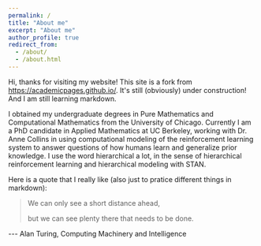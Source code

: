 ```yaml
---
permalink: /
title: "About me"
excerpt: "About me"
author_profile: true
redirect_from: 
  - /about/
  - /about.html
---
```


Hi, thanks for visiting my website! This site is a fork from https://academicpages.github.io/. It's still (obviously) under construction! And I am still learning markdown.

I obtained my undergraduate degrees in Pure Mathematics and Computational Mathematics from the University of Chicago. Currently I am a PhD candidate in Applied Mathematics at UC Berkeley, working with Dr. Anne Collins in using computational modeling of the reinforcement learning system to answer questions of how humans learn and generalize prior knowledge. I use the word hierarchical a lot, in the sense of hierarchical reinforcement learning and hierarchical modeling with STAN.


Here is a quote that I really like (also just to pratice different things in markdown):

> We can only see a short distance ahead, 
>
> but we can see plenty there that needs to be done.

--- Alan Turing, Computing Machinery and Intelligence
